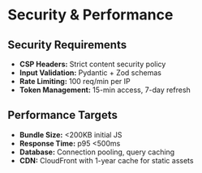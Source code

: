 # Security & Performance

## Security Requirements
- **CSP Headers:** Strict content security policy
- **Input Validation:** Pydantic + Zod schemas
- **Rate Limiting:** 100 req/min per IP
- **Token Management:** 15-min access, 7-day refresh

## Performance Targets
- **Bundle Size:** <200KB initial JS
- **Response Time:** p95 <500ms
- **Database:** Connection pooling, query caching
- **CDN:** CloudFront with 1-year cache for static assets
